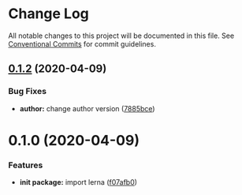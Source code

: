 # Change Log

All notable changes to this project will be documented in this file.
See [Conventional Commits](https://conventionalcommits.org) for commit guidelines.

## [0.1.2](https://github.com/umysunshines/lerna-demo/compare/test1@0.1.0...test1@0.1.2) (2020-04-09)


### Bug Fixes

* **author:** change author version ([7885bce](https://github.com/umysunshines/lerna-demo/commit/7885bcea1e7fdfb6829f9c8a586a017fb0dccd84))





# 0.1.0 (2020-04-09)


### Features

* **init package:** import lerna ([f07afb0](https://github.com/umysunshines/lerna-demo/commit/f07afb017989a3439d7dda575f8e1819317a2dad))
